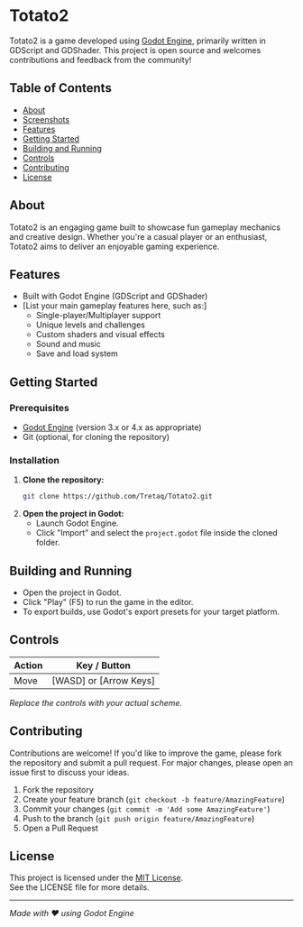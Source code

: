 # Totato2

Totato2 is a game developed using [Godot Engine](https://godotengine.org/), primarily written in GDScript and GDShader. This project is open source and welcomes contributions and feedback from the community!

## Table of Contents

- [About](#about)
- [Screenshots](#screenshots)
- [Features](#features)
- [Getting Started](#getting-started)
- [Building and Running](#building-and-running)
- [Controls](#controls)
- [Contributing](#contributing)
- [License](#license)

## About

Totato2 is an engaging game built to showcase fun gameplay mechanics and creative design. Whether you're a casual player or an enthusiast, Totato2 aims to deliver an enjoyable gaming experience.

## Features

- Built with Godot Engine (GDScript and GDShader)
- [List your main gameplay features here, such as:]
  - Single-player/Multiplayer support
  - Unique levels and challenges
  - Custom shaders and visual effects
  - Sound and music
  - Save and load system

## Getting Started

### Prerequisites

- [Godot Engine](https://godotengine.org/) (version 3.x or 4.x as appropriate)
- Git (optional, for cloning the repository)

### Installation

1. **Clone the repository:**
    ```sh
    git clone https://github.com/Tretaq/Totato2.git
    ```
2. **Open the project in Godot:**
    - Launch Godot Engine.
    - Click "Import" and select the `project.godot` file inside the cloned folder.

## Building and Running

- Open the project in Godot.
- Click "Play" (F5) to run the game in the editor.
- To export builds, use Godot's export presets for your target platform.

## Controls

| Action        | Key / Button        |
|---------------|---------------------|
| Move          | [WASD] or [Arrow Keys] |

*Replace the controls with your actual scheme.*

## Contributing

Contributions are welcome! If you'd like to improve the game, please fork the repository and submit a pull request. For major changes, please open an issue first to discuss your ideas.

1. Fork the repository
2. Create your feature branch (`git checkout -b feature/AmazingFeature`)
3. Commit your changes (`git commit -m 'Add some AmazingFeature'`)
4. Push to the branch (`git push origin feature/AmazingFeature`)
5. Open a Pull Request

## License

This project is licensed under the [MIT License](LICENSE).  
See the LICENSE file for more details.

---

*Made with ❤️ using Godot Engine*